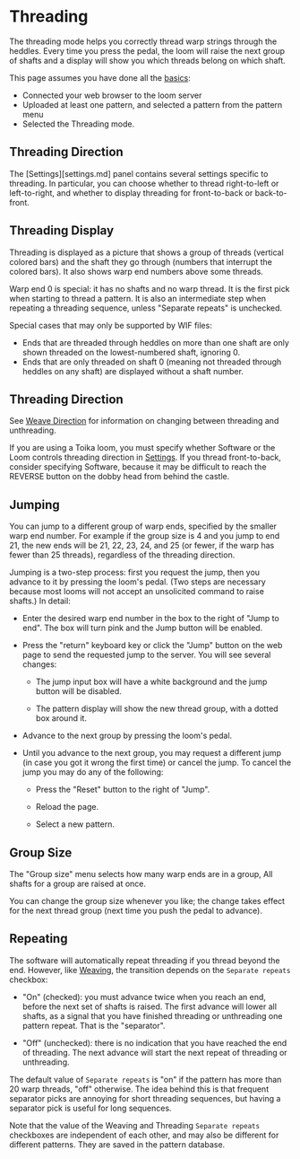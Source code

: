 # Threading

The threading mode helps you correctly thread warp strings through the heddles.
Every time you press the pedal, the loom will raise the next group of shafts
and a display will show you which threads belong on which shaft.

This page assumes you have done all the [basics](index.md):

* Connected your web browser to the loom server
* Uploaded at least one pattern, and selected a pattern from the pattern menu
* Selected the Threading mode.

## Threading Direction

The [Settings][settings.md] panel contains several settings specific to threading.
In particular, you can choose whether to thread right-to-left or left-to-right, and whether to display threading for front-to-back or back-to-front.

## Threading Display

Threading is displayed as a picture that shows a group of threads (vertical colored bars) and the shaft they go through (numbers that interrupt the colored bars).
It also shows warp end numbers above some threads.

Warp end 0 is special: it has no shafts and no warp thread. It is the first pick when starting to thread a pattern.
It is also an intermediate step when repeating a threading sequence, unless "Separate repeats" is unchecked.

Special cases that may only be supported by WIF files:

* Ends that are threaded through heddles on more than one shaft are only shown threaded on the lowest-numbered shaft, ignoring 0.
* Ends that are only threaded on shaft 0 (meaning not threaded through heddles on any shaft) are displayed without a shaft number.

## Threading Direction

See [Weave Direction](weaving.md#weave-direction) for information on changing between threading and unthreading.

If you are using a Toika loom, you must specify whether Software or the Loom controls threading direction in [Settings](settings.md).
If you thread front-to-back, consider specifying Software, because it may be difficult to reach the REVERSE button on the dobby head from behind the castle.

## Jumping

You can jump to a different group of warp ends, specified by the smaller warp end number.
For example if the group size is 4 and you jump to end 21, the new ends will be 21, 22, 23, 24, and 25 (or fewer, if the warp has fewer than 25 threads), regardless of the threading direction.

Jumping is a two-step process: first you request the jump, then you advance to it by pressing the loom's pedal.
(Two steps are necessary because most looms will not accept an unsolicited command to raise shafts.)
In detail:

* Enter the desired warp end number in the box to the right of "Jump to end".
  The box will turn pink and the Jump button will be enabled.

* Press the "return" keyboard key or click the "Jump" button on the web page to send the requested jump to the server.
  You will see several changes:

    * The jump input box will have a white background and the jump button will be disabled.

    * The pattern display will show the new thread group, with a dotted box around it.

* Advance to the next group by pressing the loom's pedal.

* Until you advance to the next group, you may request a different jump (in case you got it wrong the first time) or cancel the jump.
  To cancel the jump you may do any of the following:

    * Press the "Reset" button to the right of "Jump".

    * Reload the page.

    * Select a new pattern.

## Group Size

The "Group size" menu selects how many warp ends are in a group, All shafts for a group are raised at once.

You can change the group size whenever you like; the change takes effect for the next thread group (next time you push the pedal to advance).

## Repeating

The software will automatically repeat threading if you thread beyond the end.
However, like [Weaving](weaving.md), the transition depends on the `Separate repeats` checkbox:

* "On" (checked): you must advance twice when you reach an end, before the next set of shafts is raised.
  The first advance will lower all shafts, as a signal that you have finished threading or unthreading one pattern repeat. That is the "separator".

* "Off" (unchecked): there is no indication that you have reached the end of threading.
  The next advance will start the next repeat of threading or unthreading.

The default value of `Separate repeats` is "on" if the pattern has more than 20 warp threads, "off" otherwise.
The idea behind this is that frequent separator picks are annoying for short threading sequences, but having a separator pick is useful for long sequences.

Note that the value of the Weaving and Threading `Separate repeats` checkboxes are independent of each other,
and may also be different for different patterns. They are saved in the pattern database.

